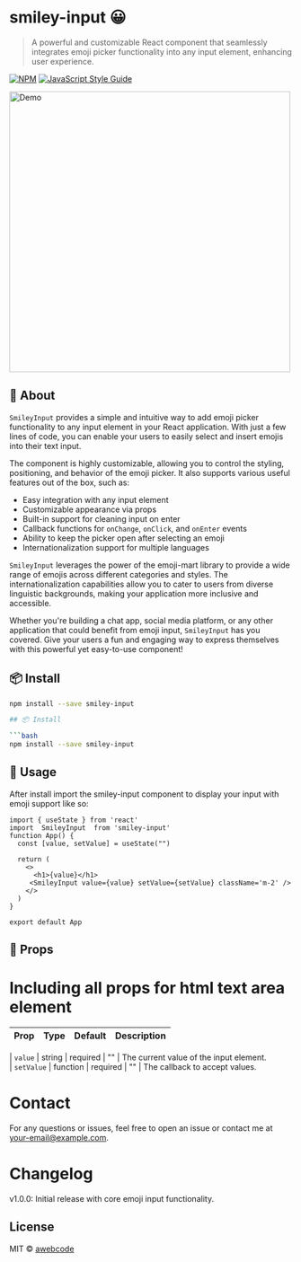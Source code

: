 # smiley-input 😀

> A powerful and customizable React component that seamlessly integrates emoji picker functionality into any input element, enhancing user experience.

[![NPM](https://img.shields.io/npm/v/smiley-input.svg)](https://www.npmjs.com/package/smiley-input) [![JavaScript Style Guide](https://img.shields.io/badge/code_style-standard-brightgreen.svg)](https://standardjs.com)

<a href="https://awebcode.github.io/smiley-input/"><img width="500" src="https://awebcode.github.io/smiley-input/assets/images/screely-1566732641740.png" alt="Demo"></a>

## 📝 About

`SmileyInput` provides a simple and intuitive way to add emoji picker functionality to any input element in your React application. With just a few lines of code, you can enable your users to easily select and insert emojis into their text input. 

The component is highly customizable, allowing you to control the styling, positioning, and behavior of the emoji picker. It also supports various useful features out of the box, such as:

- Easy integration with any input element 
- Customizable appearance via props
- Built-in support for cleaning input on enter
- Callback functions for `onChange`, `onClick`, and `onEnter` events
- Ability to keep the picker open after selecting an emoji
- Internationalization support for multiple languages

`SmileyInput` leverages the power of the emoji-mart library to provide a wide range of emojis across different categories and styles. The internationalization capabilities allow you to cater to users from diverse linguistic backgrounds, making your application more inclusive and accessible.

Whether you're building a chat app, social media platform, or any other application that could benefit from emoji input, `SmileyInput` has you covered. Give your users a fun and engaging way to express themselves with this powerful yet easy-to-use component!

## 📦 Install

```bash
npm install --save smiley-input

## 📦 Install

```bash
npm install --save smiley-input
```

## 🚀 Usage

After install import the smiley-input component to display your input with emoji support like so:

```tsx
import { useState } from 'react'
import  SmileyInput  from 'smiley-input'
function App() {
  const [value, setValue] = useState("")

  return (
    <>
      <h1>{value}</h1>
     <SmileyInput value={value} setValue={setValue} className='m-2' />
    </>
  )
}

export default App

```

## 🧩 Props
# Including all props for html text area element
| Prop               | Type                     | Default          | Description                                                                                                              |
| ------------------ | ------------------------ | ---------------- | ------------------------------------------------------------------------------------------------------------------------ |
                      
| `value`            | string | required                  | ""               | The current value of the input element.                                                                                  
| `setValue`            | function | required                  | ""               | The callback to accept values.  
 

# Contact
For any questions or issues, feel free to open an issue or contact me at your-email@example.com.

# Changelog
v1.0.0: Initial release with core emoji input functionality.


## License

MIT © [awebcode](https://github.com/awebcode)
